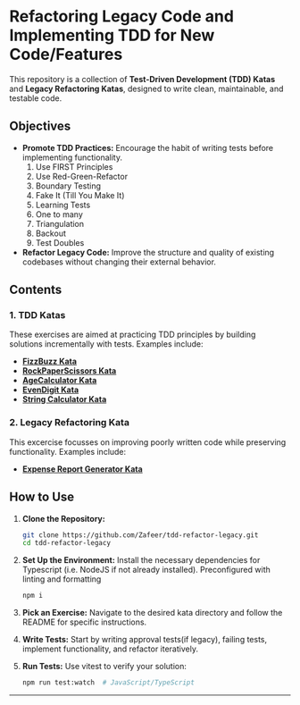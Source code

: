 # Refactoring Legacy Code and Implementing TDD for New Code/Features

This repository is a collection of **Test-Driven Development (TDD) Katas** and **Legacy Refactoring Katas**, designed to write clean, maintainable, and testable code.

## Objectives

- **Promote TDD Practices:** Encourage the habit of writing tests before implementing functionality.
  1.  Use FIRST Principles
  2.  Use Red-Green-Refactor
  3.  Boundary Testing
  4.  Fake It (Till You Make It)
  5.  Learning Tests
  6.  One to many
  7.  Triangulation
  8.  Backout
  9.  Test Doubles
- **Refactor Legacy Code:** Improve the structure and quality of existing codebases without changing their external behavior.

## Contents

### 1. TDD Katas

These exercises are aimed at practicing TDD principles by building solutions incrementally with tests. Examples include:

- [**FizzBuzz Kata**](FizzBuzzKata)
- [**RockPaperScissors Kata**](RockPaperScissorsKata)
- [**AgeCalculator Kata**](AgeCalculatorKata)
- [**EvenDigit Kata**](EvenDigitKata)
- [**String Calculator Kata**](StringCalculatorKata)

### 2. Legacy Refactoring Kata

This excercise focusses on improving poorly written code while preserving functionality. Examples include:

- [**Expense Report Generator Kata**](ExpenseReportKata)

## How to Use

1. **Clone the Repository:**

   ```bash
   git clone https://github.com/Zafeer/tdd-refactor-legacy.git
   cd tdd-refactor-legacy
   ```

2. **Set Up the Environment:**
   Install the necessary dependencies for Typescript (i.e. NodeJS if not already installed).
   Preconfigured with linting and formatting

   ```bash
   npm i
   ```

3. **Pick an Exercise:**
   Navigate to the desired kata directory and follow the README for specific instructions.

4. **Write Tests:**
   Start by writing approval tests(if legacy), failing tests, implement functionality, and refactor iteratively.

5. **Run Tests:**
   Use vitest to verify your solution:
   ```bash
   npm run test:watch  # JavaScript/TypeScript
   ```

---
